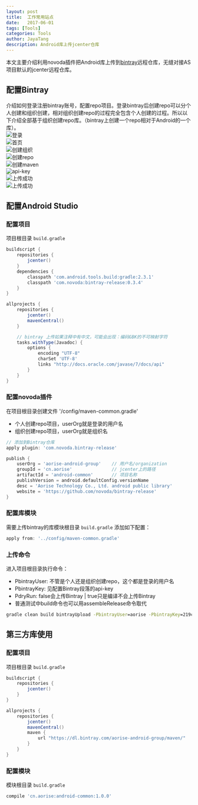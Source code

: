 ```yaml
---
layout: post  
title:  工作常用站点  
date:   2017-06-01 
tags: [Tools]  
categories: Tools  
author: JayaTang  
description: Android库上传jcenter仓库 
---
```

本文主要介绍利用novoda插件把Android库上传到[bintray](https://bintray.com/)远程仓库，无缝对接AS项目默认的jcenter远程仓库。  

## 配置Bintray  
介绍如何登录注册bintray账号，配置repo项目。登录bintray后创建repo可以分个人创建和组织创建，相对组织创建repo的过程完全包含个人创建的过程。所以以下介绍全部基于组织创建repo库。（bintray上创建一个repo相对于Android的一个库）。    
![登录](/assets/img/bintray/login.png)    
![首页](/assets/img/bintray/home.png)   
![创建组织](/assets/img/bintray/create-org.png)   
![创建repo](/assets/img/bintray/create-repo.png)   
![创建maven](/assets/img/bintray/maven.png)   
![api-key](/assets/img/bintray/api-key.png)   
![上传成功](/assets/img/bintray/upload.png)   
![上传成功](/assets/img/bintray/gradle.png) 

## 配置Android Studio  

### 配置项目
项目根目录 `build.gradle`       
```gradle
buildscript {
    repositories {
        jcenter()
    }
    dependencies {
        classpath 'com.android.tools.build:gradle:2.3.1'
        classpath 'com.novoda:bintray-release:0.3.4'
    }
}

allprojects {
    repositories {
        jcenter()
        mavenCentral()
    }

    // bintray 上传如果注释中有中文，可能会出现：编码GBK的不可映射字符
    tasks.withType(Javadoc) {
        options {
            encoding "UTF-8"
            charSet 'UTF-8'
            links "http://docs.oracle.com/javase/7/docs/api"
        }
    }
}
```

### 配置novoda插件  
在项目根目录创建文件 '/config/maven-common.gradle'   
- 个人创建repo项目，userOrg就是登录的用户名
- 组织创建repo项目，userOrg就是组织名  


```gradle
// 添加到Bintray仓库
apply plugin: 'com.novoda.bintray-release'

publish {
    userOrg = 'aorise-android-group'    // 用户名/organization
    groupId = 'cn.aorise'               // jcenter上的路径
    artifactId = 'android-common'       // 项目名称
    publishVersion = android.defaultConfig.versionName
    desc = 'Aorise Technology Co., Ltd. android public library'
    website = 'https://github.com/novoda/bintray-release'
}
```

### 配置库模块
需要上传bintray的库模块根目录 `build.gradle` 添加如下配置：  
```gradle
apply from: '../config/maven-common.gradle'
```

### 上传命令
进入项目根目录执行命令：  
- PbintrayUser: 不管是个人还是组织创建repo，这个都是登录的用户名
- PbintrayKey: 见配置Bintray段落的api-key
- PdryRun: false会上传Bintray | true只是编译不会上传Bintray
- 普通测试中build命令也可以用assembleRelease命令取代


```bat
gradle clean build bintrayUpload -PbintrayUser=aorise -PbintrayKey=219c9dafc270156a778386fef141654c0e1a7a4e -PdryRun=false
```

## 第三方库使用

### 配置项目 
项目根目录 `build.gradle`     
```gradle
buildscript {
    repositories {
        jcenter()
    }
}

allprojects {
    repositories {
        jcenter()
        mavenCentral()
        maven {
            url "https://dl.bintray.com/aorise-android-group/maven/"
        }
    }
}
```

### 配置模块
模块根目录 `build.gradle`         
```gradle
compile 'cn.aorise:android-common:1.0.0'
```